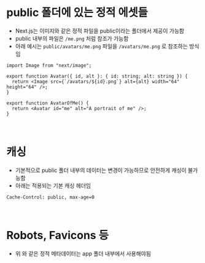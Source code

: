 # public 폴더에 있는 정적 에셋들

- Next.js는 이미지와 같은 정적 파일을 public이라는 폴더에서 제공이 가능함
- public 내부의 파일은 `/me.png` 처럼 참조가 가능함
- 아래 예시는 `public/avatars/me.png` 파일을 `/avatars/me.png` 로 참조하는 방식임

```tsx
import Image from "next/image";

export function Avatar({ id, alt }: { id: string; alt: string }) {
  return <Image src={`/avatars/${id}.png`} alt={alt} width="64" height="64" />;
}

export function AvatarOfMe() {
  return <Avatar id="me" alt="A portrait of me" />;
}
```

<br/>

# 캐싱

- 기본적으로 public 폴더 내부의 데이터는 변경이 가능하므로 안전하게 캐싱이 불가능함
- 아래는 적용되는 기본 캐싱 헤더임

```
Cache-Control: public, max-age=0
```

<br/>

# Robots, Favicons 등

- 위 와 같은 정적 메타데이터는 app 폴더 내부에서 사용해야됨
